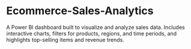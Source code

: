 # Ecommerce-Sales-Analytics
A Power BI dashboard built to visualize and analyze sales data. Includes interactive charts, filters for products, regions, and time periods, and highlights top-selling items and revenue trends.
